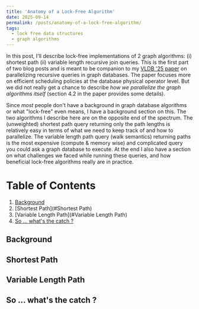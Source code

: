 ```yaml
---
title: 'Anatomy of a Lock-Free Algorithm'
date: 2025-09-14
permalink: /posts/anatomy-of-a-lock-free-algorithm/
tags:
  - lock free data structures
  - graph algorithms
---
```


In this post, I'll describe lock-free implementations of 2 graph algorithms: (i) shortest path (ii) variable length
recursive join queries. This is the first part of two blog posts and is meant to be companion to my [VLDB '25 paper](https://arxiv.org/abs/2508.19379)
on parallelizing recursive queries in graph databases. The paper focuses more on efficient scheduling policies at the database physical operator level.
But we did not really get a chance to describe _how we parallelize the graph algorithms itself_ (section 4.2 in the paper provides some details).

Since *most* people don't have a background in graph database algorithms or what "lock-free" even means, I have a background section
on this. The two algorithms I describe here are on the opposite end of the spectrum. The (unweighted) shortest path query returning only
the path lengths is relatively easy in terms of what we need to keep track of and how to parallelize. The variable length path query (walk semantics) returning paths
is the most expensive (compute & memory wise) and complicated query you could ask a graph database to execute. At the end I also have a section
on what challenges we faced while running these queries, and how beneficial lock-free algorithms really are in practice. 

# Table of Contents
1. [Background](#Background)
2. [Shortest Path](#Shortest Path)
3. [Variable Length Path](#Variable Length Path)
4. [So ... what's the catch ?](#fourth-examplehttpwwwfourthexamplecom)


## Background


## Shortest Path


## Variable Length Path


## So ... what's the catch ?





